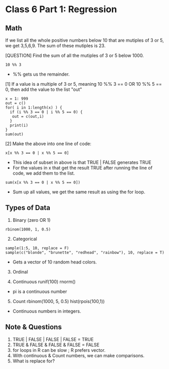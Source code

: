 # Class 6 Part 1: Regression
## Math
If we list all the whole positive numbers below 10 that are mutiples of 3 or 5, we get 3,5,6,9. The sum of these mutiples is 23. 

[QUESTION] Find the sum of all the mutiples of 3 or 5 below 1000.
```
10 %% 3 
```
+ %% gets us the remainder. 

[1] If a value is a multiple of 3 or 5, meaning 10 %% 3 == 0 OR 10 %% 5 == 0, then add the value to the list "out"
```
x = 1: 999
out = c()
for( i in 1:length(x) ) {
  if (i %% 3 == 0 | i %% 5 == 0) {
   out = c(out,i)
  } 
  print(i)
}
sum(out)
```
[2] Make the above into one line of code: 
```
x[x %% 3 == 0 | x %% 5 == 0]
```
+ This idea of subset in above is that TRUE | FALSE generates TRUE 
+ For the values in x that get the result TRUE after running the line of code, we add them to the list. 
```
sum(x[x %% 3 == 0 | x %% 5 == 0])
```
+ Sum up all values, we get the same result as using the for loop.

## Types of Data
1. Binary (zero OR 1)
```
rbinom(1000, 1, 0.5)
```
2. Categorical
```
sample(1:5, 10, replace = F)
sample(c("blonde", "brunette", "redhead", "rainbow"), 10, replace = T)
```
+ Gets a vector of 10 random head colors.

3. Ordinal

4. Continuous 
runif(100)
rnorm()
+ pi is a continuous number

5. Count 
rbinom(1000, 5, 0.5)
hist(rpois(100,1))
+ Continuous numbers in integers.

## Note & Questions
1. TRUE | FALSE | FALSE | FALSE = TRUE
2. TRUE & FALSE & FALSE & FALSE = FALSE
3. for loops in R can be slow ; R prefers vector.
4. With continuous & Count numbers, we can make comparisons.
5. What is replace for? 

